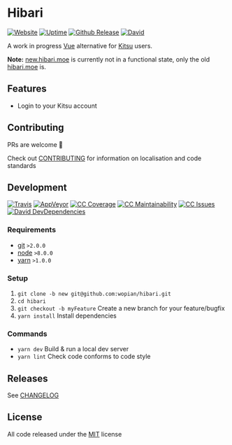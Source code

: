 # Hibari

[![Website]][1]
[![Uptime]][1]
[![Github Release]][2]
[![David]][8]

A work in progress [Vue] alternative for [Kitsu] users.

**Note:** [new.hibari.moe][1] is currently not in a functional state, only the old [hibari.moe][0] is.

## Features

- Login to your Kitsu account

## Contributing

PRs are welcome :tada:

Check out [CONTRIBUTING] for information on localisation and code standards

## Development

[![Travis]][3]
[![AppVeyor]][4]
[![CC Coverage]][5]
[![CC Maintainability]][6]
[![CC Issues]][7]
[![David DevDependencies]][9]

### Requirements

- [git] `>2.0.0`
- [node] `>8.0.0`
- [yarn] `>1.0.0`

### Setup

1. `git clone -b new git@github.com:wopian/hibari.git`
2. `cd hibari`
3. `git checkout -b myFeature` Create a new branch for your feature/bugfix
4. `yarn install` Install dependencies

### Commands

- `yarn dev` Build & run a local dev server
- `yarn lint` Check code conforms to code style

## Releases

See [CHANGELOG]

## License

All code released under the [MIT] license

[Vue]:https://vuejs.org
[Kitsu]:https://kitsu.io
[git]:https://git-scm.com
[node]:https://nodejs.org
[yarn]:https://yarnpkg.com

[CONTRIBUTING]:CONTRIBUTING.md
[CHANGELOG]:CHANGELOG.md
[MIT]:LICENSE.md

[Website]:https://img.shields.io/website-up-down-green-red/https/new.hibari.moe.svg?style=flat-square
[Uptime]:https://img.shields.io/uptimerobot/ratio/7/m779133970-964c0fa9a021aea415919bee.svg?style=flat-square
[GitHub Release]:https://img.shields.io/github/release/wopian/hibari.svg?style=flat-square
[David]:https://img.shields.io/david/wopian/hibari.svg?style=flat-square
[David DevDependencies]:https://img.shields.io/david/dev/wopian/hibari.svg?style=flat-square
[Travis]:https://img.shields.io/travis/wopian/hibari/new.svg?style=flat-square&label=linux%20%26%20macOS
[AppVeyor]:https://img.shields.io/appveyor/ci/wopian/hibari/new.svg?style=flat-square&label=windows
[CC Coverage]:https://img.shields.io/codeclimate/coverage/github/wopian/hibari.svg?style=flat-square
[CC Maintainability]:https://img.shields.io/codeclimate/maintainability/wopian/hibari.svg?style=flat-square
[CC Issues]:https://img.shields.io/codeclimate/issues/github/wopian/hibari.svg?style=flat-square

[0]:https://hibari.moe
[1]:https://new.hibari.moe
[2]:https://github.com/wopian/hibari/releases
[3]:https://travis-ci.org/wopian/hibari
[4]:https://ci.appveyor.com/project/wopian/hibari
[5]:https://codeclimate.com/github/wopian/hibari/coverage
[6]:https://codeclimate.com/github/wopian/hibari
[7]:https://codeclimate.com/github/wopian/hibari/issues
[8]:https://david-dm.org/wopian/hibari
[9]:https://david-dm.org/wopian/hibari?type=dev
